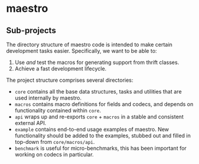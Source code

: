 maestro
=======

## Sub-projects

The directory structure of maestro code is intended to make certain development
tasks easier. Specifically, we want to be able to:

 1. Use _and_ test the macros for generating support from thrift classes.
 2. Achieve a fast development lifecycle.

The project structure comprises several directories:

 - `core` contains all the base data structures, tasks and utilities that are 
   used internally by maestro.
 - `macros` contains macro definitions for fields and codecs, and depends on
   functionality contained within `core`.
 - `api` wraps up and re-exports `core` + `macros` in a stable and consistent
   external API.
 - `example` contains end-to-end usage examples of maestro. New functionality
   should be added to the examples, stubbed out and filled in top-down from
   `core/macros/api`.
 - `benchmark` is useful for micro-benchmarks, this has been important for 
   working on codecs in particular.



